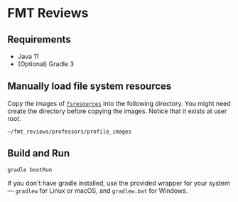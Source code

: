 # FMT Reviews

## Requirements

- Java 11
- (Optional) Gradle 3

## Manually load file system resources

Copy the images of [`fsresources`](./fsresources) into the following directory. You might need create the directory before copying the images. Notice that it exists at user root.

```text
~/fmt_reviews/professors/profile_images
```

## Build and Run

```text
gradle bootRun
```

If you don't have gradle installed, use the provided wrapper for your system — `gradlew` for Linux or macOS, and `gradlew.bat` for Windows.
